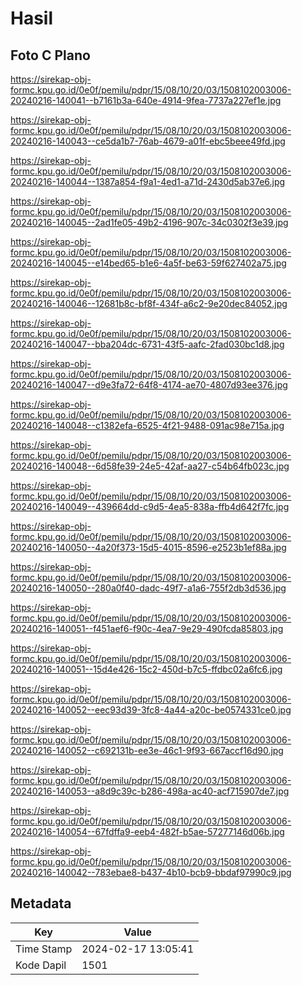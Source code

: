 # Hasil

## Foto C Plano

https://sirekap-obj-formc.kpu.go.id/0e0f/pemilu/pdpr/15/08/10/20/03/1508102003006-20240216-140041--b7161b3a-640e-4914-9fea-7737a227ef1e.jpg

https://sirekap-obj-formc.kpu.go.id/0e0f/pemilu/pdpr/15/08/10/20/03/1508102003006-20240216-140043--ce5da1b7-76ab-4679-a01f-ebc5beee49fd.jpg

https://sirekap-obj-formc.kpu.go.id/0e0f/pemilu/pdpr/15/08/10/20/03/1508102003006-20240216-140044--1387a854-f9a1-4ed1-a71d-2430d5ab37e6.jpg

https://sirekap-obj-formc.kpu.go.id/0e0f/pemilu/pdpr/15/08/10/20/03/1508102003006-20240216-140045--2ad1fe05-49b2-4196-907c-34c0302f3e39.jpg

https://sirekap-obj-formc.kpu.go.id/0e0f/pemilu/pdpr/15/08/10/20/03/1508102003006-20240216-140045--e14bed65-b1e6-4a5f-be63-59f627402a75.jpg

https://sirekap-obj-formc.kpu.go.id/0e0f/pemilu/pdpr/15/08/10/20/03/1508102003006-20240216-140046--12681b8c-bf8f-434f-a6c2-9e20dec84052.jpg

https://sirekap-obj-formc.kpu.go.id/0e0f/pemilu/pdpr/15/08/10/20/03/1508102003006-20240216-140047--bba204dc-6731-43f5-aafc-2fad030bc1d8.jpg

https://sirekap-obj-formc.kpu.go.id/0e0f/pemilu/pdpr/15/08/10/20/03/1508102003006-20240216-140047--d9e3fa72-64f8-4174-ae70-4807d93ee376.jpg

https://sirekap-obj-formc.kpu.go.id/0e0f/pemilu/pdpr/15/08/10/20/03/1508102003006-20240216-140048--c1382efa-6525-4f21-9488-091ac98e715a.jpg

https://sirekap-obj-formc.kpu.go.id/0e0f/pemilu/pdpr/15/08/10/20/03/1508102003006-20240216-140048--6d58fe39-24e5-42af-aa27-c54b64fb023c.jpg

https://sirekap-obj-formc.kpu.go.id/0e0f/pemilu/pdpr/15/08/10/20/03/1508102003006-20240216-140049--439664dd-c9d5-4ea5-838a-ffb4d642f7fc.jpg

https://sirekap-obj-formc.kpu.go.id/0e0f/pemilu/pdpr/15/08/10/20/03/1508102003006-20240216-140050--4a20f373-15d5-4015-8596-e2523b1ef88a.jpg

https://sirekap-obj-formc.kpu.go.id/0e0f/pemilu/pdpr/15/08/10/20/03/1508102003006-20240216-140050--280a0f40-dadc-49f7-a1a6-755f2db3d536.jpg

https://sirekap-obj-formc.kpu.go.id/0e0f/pemilu/pdpr/15/08/10/20/03/1508102003006-20240216-140051--f451aef6-f90c-4ea7-9e29-490fcda85803.jpg

https://sirekap-obj-formc.kpu.go.id/0e0f/pemilu/pdpr/15/08/10/20/03/1508102003006-20240216-140051--15d4e426-15c2-450d-b7c5-ffdbc02a6fc6.jpg

https://sirekap-obj-formc.kpu.go.id/0e0f/pemilu/pdpr/15/08/10/20/03/1508102003006-20240216-140052--eec93d39-3fc8-4a44-a20c-be0574331ce0.jpg

https://sirekap-obj-formc.kpu.go.id/0e0f/pemilu/pdpr/15/08/10/20/03/1508102003006-20240216-140052--c692131b-ee3e-46c1-9f93-667accf16d90.jpg

https://sirekap-obj-formc.kpu.go.id/0e0f/pemilu/pdpr/15/08/10/20/03/1508102003006-20240216-140053--a8d9c39c-b286-498a-ac40-acf715907de7.jpg

https://sirekap-obj-formc.kpu.go.id/0e0f/pemilu/pdpr/15/08/10/20/03/1508102003006-20240216-140054--67fdffa9-eeb4-482f-b5ae-57277146d06b.jpg

https://sirekap-obj-formc.kpu.go.id/0e0f/pemilu/pdpr/15/08/10/20/03/1508102003006-20240216-140042--783ebae8-b437-4b10-bcb9-bbdaf97990c9.jpg


## Metadata

| Key        | Value               |
| ---------- | ------------------- |
| Time Stamp | 2024-02-17 13:05:41 |
| Kode Dapil | 1501                |



